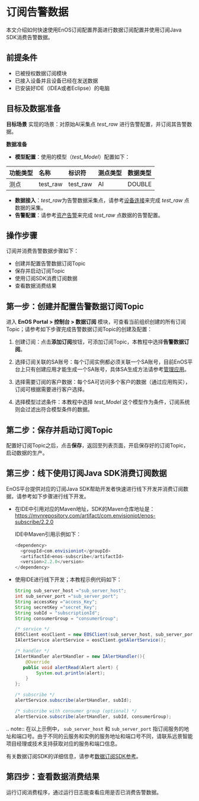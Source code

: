 # 订阅告警数据
本文介绍如何快速使用EnOS订阅配置界面进行数据订阅配置并使用订阅Java SDK消费告警数据。

## 前提条件

- 已被授权数据订阅模块
- 已接入设备并且设备已经在发送数据
- 已安装好IDE（IDEA或者Eclipse）的电脑

## 目标及数据准备

**目标场景**
实现的场景：对原始AI采集点 *test_raw* 进行告警配置，并订阅其告警数据。

**数据准备**

- **模型配置**：使用的模型（*test_Model*）配置如下：

| 功能类型 | 名称     | 标识符   | 测点类型 | 数据类型 |
| :------- | :------- | :------- | :------- | :------- |
| 测点     | test_raw | test_raw | AI       | DOUBLE   |

- **数据接入**：*test_raw*为告警数据采集点，请参考[设备连接](https://www.envisioniot.com/docs/device-connection/zh_CN/latest/quickstart/gettingstarted_device_connection.html)来完成 *test_raw* 点数据的采集。
- **告警配置**：请参考[资产告警](https://www.envisioniot.com/docs/device-connection/zh_CN/latest/howto/alert/alert_overview.html)来完成 *test_raw* 点数据的告警配置。


## 操作步骤

订阅并消费告警数据步骤如下：
- 创建并配置告警数据订阅Topic
- 保存并启动订阅Topic
- 使用订阅SDK消费订阅数据
- 查看数据消费结果



## 第一步：创建并配置告警数据订阅Topic

进入 **EnOS Portal > 控制台 > 数据订阅** 模块，可查看当前组织创建的所有订阅Topic；请参考如下步骤完成告警数据订阅Topic的创建及配置：

1. 创建订阅：点击**添加订阅**按钮，可添加订阅Topic，本教程中选择**告警数据订阅**。

2. 选择订阅关联的SA账号：每个订阅实例都必须关联一个SA账号，目前EnOS平台上只有创建应用才能生成一个SA账号，具体SA生成方法请参考[管理应用](https://www.envisioniot.com/docs/app-development/zh_CN/latest/managing_apps.html)。

3. 选择需要订阅的客户数据：每个SA可访问多个客户的数据（通过应用购买），订阅可根据需要进行客户选择。

4. 选择模型过滤条件：本教程中选择 *test_Model* 这个模型作为条件，订阅系统则会过滤出符合模型条件的数据。



## 第二步：保存并启动订阅Topic

配置好订阅Topic之后，点击**保存**，返回至列表页面，开启保存好的订阅Topic，启动数据的生产。



## 第三步：线下使用订阅Java SDK消费订阅数据

EnOS平台提供对应的订阅Java SDK帮助开发者快速进行线下开发并消费订阅数据，请参考如下步骤进行线下开发。
- 在IDE中引用对应的Maven地址，SDK的Maven仓库地址是：https://mvnrepository.com/artifact/com.envisioniot/enos-subscribe/2.2.0

  IDE中Maven引用示例如下：

  ```java
  <dependency>
    <groupId>com.envisioniot</groupId>
    <artifactId>enos-subscribe</artifactId>
    <version>2.2.0</version>
  </dependency>
  ```

- 使用IDE进行线下开发；本教程示例代码如下：

  ```java
  String sub_server_host ="sub_server_host";
  int sub_server_port ="sub_server_port";
  String accessKey ="access_Key";
  String secretKey ="secret_Key";
  String subId = "subscriptionId";
  String consumerGroup = "consumerGroup";

  /* service */
  EOSClient eosClient = new EOSClient(sub_server_host, sub_server_port, accessKey, secretKey);
  IAlertService alertService = eosClient.getAlertService();

  /* handler */
  IAlertHandler alertHandler = new IAlertHandler(){
      @Override
     public void alertRead(Alert alert) {
          System.out.println(alert);
      }
  };

  /* subscribe */
  alertService.subscribe(alertHandler, subId);

  /* subscribe with consumer group (optional) */
  alertService.subscribe(alertHandler, subId, consumerGroup);
  ```

.. note:: 在以上示例中， `sub_server_host` 和 `sub_server_port` 指订阅服务的地址和端口号。由于不同的云服务和实例的服务地址和端口号不同，请联系远景智能项目经理或技术支持获取对应的服务和端口信息。

有关数据订阅SDK的详细信息，请参考[数据订阅SDK参考](../reference/data_subscription_sdk)。

## 第四步：查看数据消费结果

运行订阅消费程序，通过运行日志能查看应用是否已消费告警数据。
